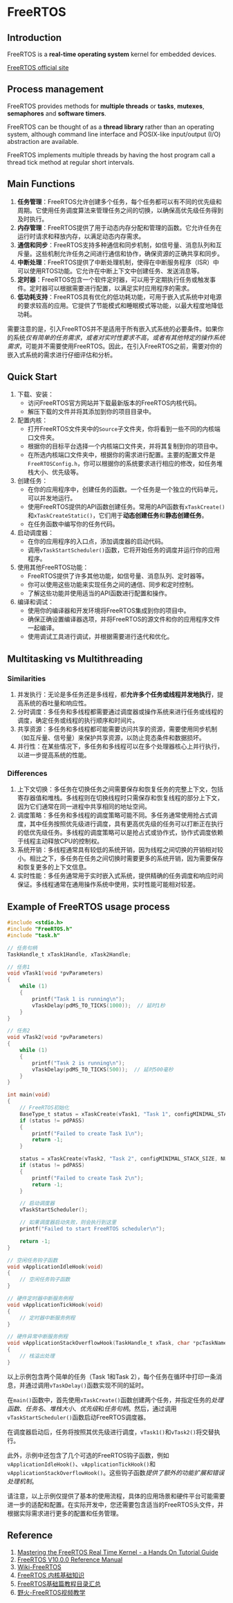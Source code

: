 # FreeRTOS

## Introduction

FreeRTOS is a **real-time operating system** kernel for embedded devices.

[FreeRTOS official site](https://www.freertos.org/)

## Process management

FreeRTOS provides methods for **multiple threads** or **tasks**, **mutexes**, **semaphores** and **software timers**.

FreeRTOS can be thought of as a **thread library** rather than an operating system, although command line interface and POSIX-like input/output (I/O) abstraction are available.

FreeRTOS implements multiple threads by having the host program call a thread tick method at regular short intervals.

## Main Functions

1. **任务管理**：FreeRTOS允许创建多个任务，每个任务都可以有不同的优先级和周期。它使用任务调度算法来管理任务之间的切换，以确保高优先级任务得到及时执行。
2. **内存管理**：FreeRTOS提供了用于动态内存分配和管理的函数。它允许任务在运行时请求和释放内存，以满足动态内存需求。
3. **通信和同步**：FreeRTOS支持多种通信和同步机制，如信号量、消息队列和互斥量。这些机制允许任务之间进行通信和协作，确保资源的正确共享和同步。
4. **中断处理**：FreeRTOS提供了中断处理机制，使得在中断服务程序（ISR）中可以使用RTOS功能。它允许在中断上下文中创建任务、发送消息等。
5. **定时器**：FreeRTOS包含一个软件定时器，可以用于定期执行任务或触发事件。定时器可以根据需要进行配置，以满足实时应用程序的需求。
6. **低功耗支持**：FreeRTOS具有优化的低功耗功能，可用于嵌入式系统中对电源的要求较高的应用。它提供了节能模式和睡眠模式等功能，以最大程度地降低功耗。

需要注意的是，引入FreeRTOS并不是适用于所有嵌入式系统的必要条件。如果你的系统*仅有简单的任务需求*，*或者对实时性要求不高*，*或者有其他特定的操作系统需求*，可能并不需要使用FreeRTOS。因此，在引入FreeRTOS之前，需要对你的嵌入式系统的需求进行仔细评估和分析。

## Quick Start

1. 下载、安装：
    - 访问FreeRTOS官方网站并下载最新版本的FreeRTOS内核代码。
    - 解压下载的文件并将其添加到你的项目目录中。
2. 配置内核：
    - 打开FreeRTOS文件夹中的`Source`子文件夹，你将看到一些不同的内核端口文件夹。
    - 根据你的目标平台选择一个内核端口文件夹，并将其复制到你的项目中。
    - 在所选内核端口文件夹中，根据你的需求进行配置。主要的配置文件是`FreeRTOSConfig.h`，你可以根据你的系统要求进行相应的修改，如任务堆栈大小、优先级等。
3. 创建任务：
    - 在你的应用程序中，创建任务的函数。一个任务是一个独立的代码单元，可以并发地运行。
    - 使用FreeRTOS提供的API函数创建任务。常用的API函数有`xTaskCreate()`和`xTaskCreateStatic()`，它们用于**动态创建任务**和**静态创建任务**。
    - 在任务函数中编写你的任务代码。
4. 启动调度器：
    - 在你的应用程序的入口点，添加调度器的启动代码。
    - 调用`vTaskStartScheduler()`函数，它将开始任务的调度并运行你的应用程序。
5. 使用其他FreeRTOS功能：
    - FreeRTOS提供了许多其他功能，如信号量、消息队列、定时器等。
    - 你可以使用这些功能来实现任务之间的通信、同步和定时控制。
    - 了解这些功能并使用适当的API函数进行配置和操作。
6. 编译和调试：
    - 使用你的编译器和开发环境将FreeRTOS集成到你的项目中。
    - 确保正确设置编译器选项，并将FreeRTOS的源文件和你的应用程序文件一起编译。
    - 使用调试工具进行调试，并根据需要进行迭代和优化。

## Multitasking vs Multithreading

### Similarities

1. 并发执行：无论是多任务还是多线程，都**允许多个任务或线程并发地执行**，提高系统的吞吐量和响应性。
2. 分时调度：多任务和多线程都需要通过调度器或操作系统来进行任务或线程的调度，确定任务或线程的执行顺序和时间片。
3. 共享资源：多任务和多线程都可能需要访问共享的资源，需要使用同步机制（如互斥量、信号量）来保护共享资源，以防止竞态条件和数据损坏。
4. 并行性：在某些情况下，多任务和多线程可以在多个处理器核心上并行执行，以进一步提高系统的性能。

### Differences

1. 上下文切换：多任务在切换任务之间需要保存和恢复任务的完整上下文，包括寄存器值和堆栈。多线程则在切换线程时只需保存和恢复线程的部分上下文，因为它们通常在同一进程中共享相同的地址空间。
2. 调度策略：多任务和多线程的调度策略可能不同。多任务通常使用抢占式调度，其中任务按照优先级进行调度，具有更高优先级的任务可以打断正在执行的低优先级任务。多线程的调度策略可以是抢占式或协作式，协作式调度依赖于线程主动释放CPU的控制权。
3. 系统开销：多线程通常具有较低的系统开销，因为线程之间切换的开销相对较小。相比之下，多任务在任务之间切换时需要更多的系统开销，因为需要保存和恢复更多的上下文信息。
4. 实时性能：多任务通常用于实时嵌入式系统，提供精确的任务调度和响应时间保证。多线程通常在通用操作系统中使用，实时性能可能相对较差。

## Example of FreeRTOS usage process

```c
#include <stdio.h>
#include "FreeRTOS.h"
#include "task.h"

// 任务句柄
TaskHandle_t xTask1Handle, xTask2Handle;

// 任务1
void vTask1(void *pvParameters)
{
    while (1)
    {
        printf("Task 1 is running\n");
        vTaskDelay(pdMS_TO_TICKS(1000));  // 延时1秒
    }
}

// 任务2
void vTask2(void *pvParameters)
{
    while (1)
    {
        printf("Task 2 is running\n");
        vTaskDelay(pdMS_TO_TICKS(500));  // 延时500毫秒
    }
}

int main(void)
{
    // FreeRTOS初始化
    BaseType_t status = xTaskCreate(vTask1, "Task 1", configMINIMAL_STACK_SIZE, NULL, 1, &xTask1Handle);
    if (status != pdPASS)
    {
        printf("Failed to create Task 1\n");
        return -1;
    }

    status = xTaskCreate(vTask2, "Task 2", configMINIMAL_STACK_SIZE, NULL, 1, &xTask2Handle);
    if (status != pdPASS)
    {
        printf("Failed to create Task 2\n");
        return -1;
    }

    // 启动调度器
    vTaskStartScheduler();

    // 如果调度器启动失败，则会执行到这里
    printf("Failed to start FreeRTOS scheduler\n");

    return -1;
}

// 空闲任务钩子函数
void vApplicationIdleHook(void)
{
    // 空闲任务钩子函数
}

// 硬件定时器中断服务例程
void vApplicationTickHook(void)
{
    // 定时器中断服务例程
}

// 硬件异常中断服务例程
void vApplicationStackOverflowHook(TaskHandle_t xTask, char *pcTaskName)
{
    // 栈溢出处理
}
```

以上示例包含两个简单的任务（Task 1和Task 2），每个任务在循环中打印一条消息，并通过调用`vTaskDelay()`函数实现不同的延时。

在`main()`函数中，首先使用`xTaskCreate()`函数创建两个任务，并指定任务的*处理函数*、*任务名*、*堆栈大小*、*优先级*和*任务句柄*。然后，通过调用`vTaskStartScheduler()`函数启动FreeRTOS调度器。

在调度器启动后，任务将按照其优先级进行调度，`vTask1()`和`vTask2()`将交替执行。

此外，示例中还包含了几个可选的FreeRTOS钩子函数，例如`vApplicationIdleHook()`、`vApplicationTickHook()`和`vApplicationStackOverflowHook()`。这些钩子函数*提供了额外的功能扩展和错误处理机制*。

请注意，以上示例仅提供了基本的使用流程，具体的应用场景和硬件平台可能需要进一步的适配和配置。在实际开发中，您还需要包含适当的FreeRTOS头文件，并根据实际需求进行更多的配置和任务管理。

## Reference

1. [Mastering the FreeRTOS Real Time Kernel - a Hands On Tutorial Guide](https://www.freertos.org/fr-content-src/uploads/2018/07/161204_Mastering_the_FreeRTOS_Real_Time_Kernel-A_Hands-On_Tutorial_Guide.pdf)
2. [FreeRTOS V10.0.0 Reference Manual](https://www.freertos.org/fr-content-src/uploads/2018/07/FreeRTOS_Reference_Manual_V10.0.0.pdf)
3. [Wiki-FreeRTOS](https://en.wikipedia.org/wiki/FreeRTOS)
4. [FreeRTOS 内核基础知识](https://docs.aws.amazon.com/zh_cn/freertos/latest/userguide/dev-guide-freertos-kernel.html)
5. [FreeRTOS基础篇教程目录汇总](https://www.cnblogs.com/yangguang-it/p/7233591.html)
6. [野火-FreeRTOS视频教学](https://www.bilibili.com/video/av57449565/?vd_source=234174c1ff815dc17ba5ea7ee11a6e81)
